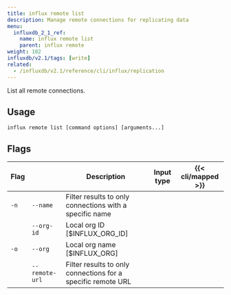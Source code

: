 ```yaml
---
title: influx remote list
description: Manage remote connections for replicating data
menu:
  influxdb_2_1_ref:
    name: influx remote list
    parent: influx remote
weight: 102
influxdb/v2.1/tags: [write]
related:
  - /influxdb/v2.1/reference/cli/influx/replication
---
```


List all remote connections.

## Usage

```
influx remote list [command options] [arguments...]
```

## Flags

| Flag |                | Description                                                  | Input type | {{< cli/mapped >}} |
|:-----|----------------|--------------------------------------------------------------|------------|--------------------|
| `-n` | `--name`       | Filter results to only connections with a specific name      |            |                    |
|      | `--org-id`     | Local org ID [$INFLUX_ORG_ID]                                |            |                    |
| `-o` | `--org`        | Local org name [$INFLUX_ORG]                                 |            |                    |
|      | `--remote-url` | Filter results to only connections for a specific remote URL |            |                    |

<!--
COMMON OPTIONS:
   --host value                     HTTP address of InfluxDB [$INFLUX_HOST]
   --skip-verify                    Skip TLS certificate chain and host name verification [$INFLUX_SKIP_VERIFY]
   --configs-path value             Path to the influx CLI configurations [$INFLUX_CONFIGS_PATH]
   --active-config value, -c value  Config name to use for command [$INFLUX_ACTIVE_CONFIG]
   --http-debug
   --json                           Output data as JSON [$INFLUX_OUTPUT_JSON]
   --hide-headers                   Hide the table headers in output data [$INFLUX_HIDE_HEADERS]
   --token value, -t value          Token to authenticate request [$INFLUX_TOKEN]
-->

